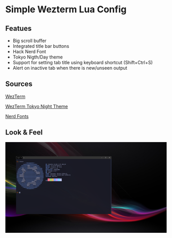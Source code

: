 # Simple Wezterm Lua Config

## Featues
- Big scroll buffer
- Integrated title bar buttons
- Hack Nerd Font
- Tokyo Nigth/Day theme
- Support for setting tab title using keyboard shortcut (Shift+Ctrl+S)
- Alert on inactive tab when there is new/unseen output

## Sources

[WezTerm](https://wezfurlong.org/wezterm/index.html)

[WezTerm Tokyo Night Theme](https://wezfurlong.org/wezterm/colorschemes/t/index.html#tokyonight)

[Nerd Fonts](https://www.nerdfonts.com/)

## Look & Feel
![Look & Feel](wezterm-screenshot.png?raw=true "Screenshot")
